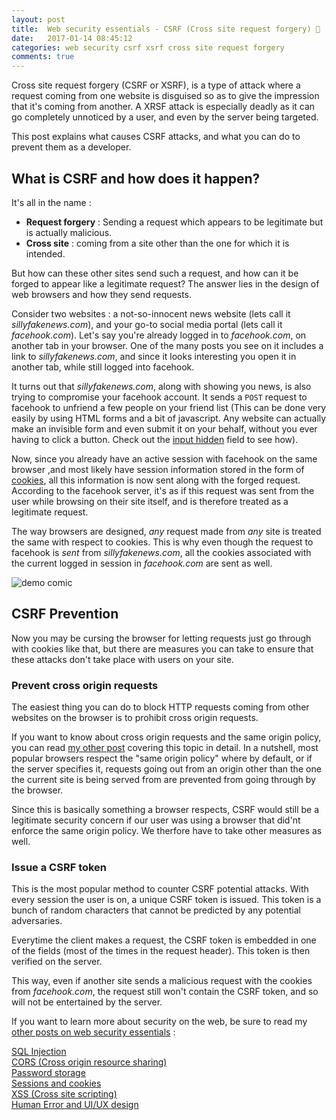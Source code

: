 ```yaml
---
layout: post
title:  Web security essentials - CSRF (Cross site request forgery) 🔑
date:   2017-01-14 08:45:12
categories: web security csrf xsrf cross site request forgery
comments: true
---
```


Cross site request forgery (CSRF or XSRF), is a type of attack where a request coming from one website is disguised so as to give the impression that it's coming from another. A XRSF attack is especially deadly as it can go completely unnoticed by a user, and even by the server being targeted.

This post explains what causes CSRF attacks, and what you can do to prevent them as a developer.

<!-- more -->

## What is CSRF and how does it happen?

It's all in the name :

- __Request forgery__ : Sending a request which appears to be legitimate but is actually malicious.
- __Cross site__ : coming from a site other than the one for which it is intended.

But how can these other sites send such a request, and how can it be forged to appear like a legitimate request? The answer lies in the design of web browsers and how they send requests.  

Consider two websites : a not-so-innocent news website (lets call it _sillyfakenews.com_), and your go-to social media portal (lets call it _facehook.com_). Let's say you're already logged in to _facehook.com_, on another tab in your browser. One of the many posts you see on it includes a link to _sillyfakenews.com_, and since it looks interesting you open it in another tab, while still logged into facehook.

It turns out that _sillyfakenews.com_, along with showing you news, is also trying to compromise your facehook account. It sends a `POST` request to facehook to unfriend a few people on your friend list (This can be done very easily by using HTML forms and a bit of javascript. Any website can actually make an invisible form and even submit it on your behalf, without you ever having to click a button. Check out the [input hidden](http://www.w3schools.com/tags/tryit.asp?filename=tryhtml5_input_type_hidden) field to see how).

Now, since you already have an active session with facehook on the same browser ,and most likely have session information stored in the form of [cookies](/blog/2017/01/08/web-security-session-cookies/), all this information is now sent along with the forged request. According to the facehook server, it's as if this request was sent from the user while browsing on their site itself, and is therefore treated as a legitimate request.

The way browsers are designed, _any_ request made from _any_ site is treated the same with respect to cookies. This is why even though the request to facehook is _sent_ from _sillyfakenews.com_, all the cookies associated with the current logged in session in _facehook.com_ are sent as well.

![demo comic](/assets/images/posts/web-security-essentials/xsrf-demo.svg)

## CSRF Prevention

Now you may be cursing the browser for letting requests just go through with cookies like that, but there are measures you can take to ensure that these attacks don't take place with users on your site.

### Prevent cross origin requests

The easiest thing you can do to block HTTP requests coming from other websites on the browser is to prohibit cross origin requests.

If you want to know about cross origin requests and the same origin policy, you can read [my other post](/blog/2016/12/21/web-security-cors/) covering this topic in detail. In a nutshell, most popular browsers respect the "same origin policy" where by default, or if the server specifies it, requests going out from an origin other than the one the current site is being served from are prevented from going through by the browser.

Since this is basically something a browser respects, CSRF would still be a legitimate security concern if our user was using a browser that did'nt enforce the same origin policy. We therfore have to take other measures as well.

### Issue a CSRF token

This is the most popular method to counter CSRF potential attacks. With every session the user is on, a unique CSRF token is issued. This token is a bunch of random characters that cannot be predicted by any potential adversaries.

Everytime the client makes a request, the CSRF token is embedded in one of the fields (most of the times in the request header). This token is then verified on the server.

This way, even if another site sends a malicious request with the cookies from _facehook.com_, the request still won't contain the CSRF token, and so will not be entertained by the server.

If you want to learn more about security on the web, be sure to read my [other posts on web security essentials](/blog/2017/01/16/web-security-essentials/) :

[SQL Injection](/blog/2016/11/24/what-is-sql-injection/)  
[CORS (Cross origin resource sharing)](/blog/2016/12/21/web-security-cors/)  
[Password storage](/blog/2017/01/01/web-security-password-storage/)  
[Sessions and cookies](/blog/2017/01/08/web-security-session-cookies/)  
[XSS (Cross site scripting)](/blog/2016/11/24/web-security-xss/)  
[Human Error and UI/UX design](/blog/2017/01/14/web-security-human-error/)
